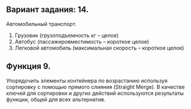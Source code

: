 ## Вариант задания: 14.

Автомобильный транспорт.
1. Грузовик (грузоподъемность кг – целое)
2. Автобус (пассажировместимость – короткое целое)
3. Легковой автомобиль (максимальная скорость – короткое целое)


## Функция 9.

Упорядочить элементы контейнера по возрастанию используя
сортировку с помощью прямого слияния (Straight Merge). В качестве ключей
для сортировки и других действий используются результаты функции, общей
для всех альтернатив.
